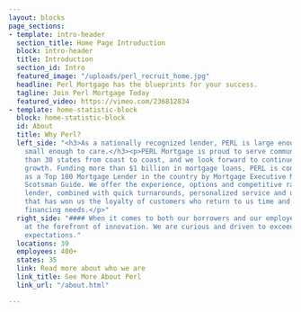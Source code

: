 ```yaml
---
layout: blocks
page_sections:
- template: intro-header
  section_title: Home Page Introduction
  block: intro-header
  title: Introduction
  section_id: Intro
  featured_image: "/uploads/perl_recruit_home.jpg"
  headline: Perl Mortgage has the blueprints for your success.
  tagline: Join Perl Mortgage Today
  featured_video: https://vimeo.com/236812834
- template: home-statistic-block
  block: home-statistic-block
  id: About
  title: Why Perl?
  left_side: "<h3>As a nationally recognized lender, PERL is large enough to serve,
    small enough to care.</h3><p>PERL Mortgage is proud to serve communities in more
    than 30 states from coast to coast, and we look forward to continued national
    growth. Funding more than $1 billion in mortgage loans, PERL is consistently ranked
    as a Top 100 Mortgage Lender in the country by Mortgage Executive Magazine and
    Scotsman Guide. We offer the experience, options and competitive rates of a large
    lender, combined with quick turnarounds, personalized service and unmatched integrity
    that has won us the loyalty of customers who return to us time and again for their
    financing needs.</p>"
  right_side: "#### When it comes to both our borrowers and our employees, we are
    at the forefront of innovation. We are curious and driven to exceed our borrowers’
    expectations."
  locations: 39
  employees: 400+
  states: 35
  link: Read more about who we are
  link_title: See More About Perl
  link_url: "/about.html"

---
```

